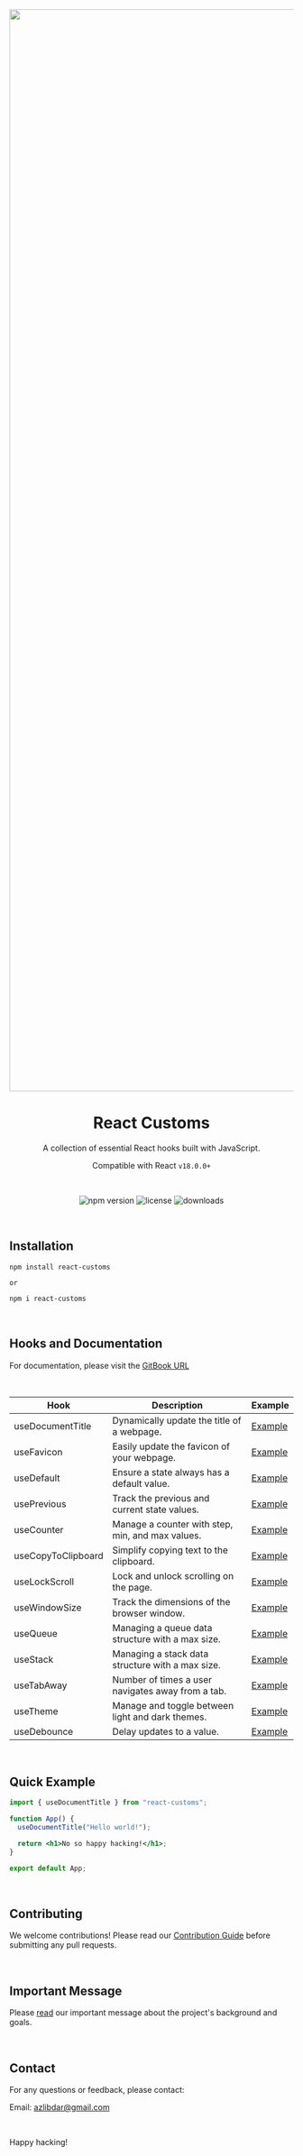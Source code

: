 <div align="center">
  <img width="1920" alt="react-customs-banner" src="https://github.com/azlibdar/react-customs/assets/121456353/c5d7f20f-0482-463b-a39b-62a47c6c5206">

# React Customs

A collection of essential React hooks built with JavaScript.

Compatible with React `v18.0.0+`

<br>

![npm version](https://img.shields.io/npm/v/react-customs.svg)
![license](https://img.shields.io/npm/l/react-customs)
![downloads](https://img.shields.io/npm/dm/react-customs)

</div>

<br>

## Installation

```shell
npm install react-customs

or

npm i react-customs
```

<br>

## Hooks and Documentation

For documentation, please visit the [GitBook URL](https://azlibdar.gitbook.io/react-customs)

<br>

| Hook               | Description                                       | Example                                             |
| ------------------ | ------------------------------------------------- | --------------------------------------------------- |
| useDocumentTitle   | Dynamically update the title of a webpage.        | [Example](https://use-document-title.pages.dev/)    |
| useFavicon         | Easily update the favicon of your webpage.        | [Example](https://use-favicon.pages.dev/)           |
| useDefault         | Ensure a state always has a default value.        | [Example](https://use-default.pages.dev/)           |
| usePrevious        | Track the previous and current state values.      | [Example](https://use-previous.pages.dev/)          |
| useCounter         | Manage a counter with step, min, and max values.  | [Example](https://use-counter.pages.dev/)           |
| useCopyToClipboard | Simplify copying text to the clipboard.           | [Example](https://use-copy-to-clipboard.pages.dev/) |
| useLockScroll      | Lock and unlock scrolling on the page.            | [Example](https://use-lock-scroll.pages.dev/)       |
| useWindowSize      | Track the dimensions of the browser window.       | [Example](https://use-window-size.pages.dev/)       |
| useQueue           | Managing a queue data structure with a max size.  | [Example](https://use-queue.pages.dev/)             |
| useStack           | Managing a stack data structure with a max size.  | [Example](https://use-stack.pages.dev/)             |
| useTabAway         | Number of times a user navigates away from a tab. | [Example](https://use-tab-away.pages.dev/)          |
| useTheme           | Manage and toggle between light and dark themes.  | [Example](https://use-theme.pages.dev/)             |
| useDebounce        | Delay updates to a value.                         | [Example](https://use-theme.pages.dev/)             |

<!-- use this url to link documentaion to a hook (usehookname) all in lowercase -->
<!-- https://azlibdar.gitbook.io/react-customs/usehook -->

<br>

## Quick Example

```jsx
import { useDocumentTitle } from "react-customs";

function App() {
  useDocumentTitle("Hello world!");

  return <h1>No so happy hacking!</h1>;
}

export default App;
```

<br>

## Contributing

We welcome contributions! Please read our [Contribution Guide](CONTRIBUTING.md) before submitting any pull requests.

<br>

## Important Message

Please [read](MESSAGE.md) our important message about the project's background and goals.

<br>

## Contact

For any questions or feedback, please contact:

Email: azlibdar@gmail.com

<br>

Happy hacking!
